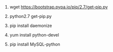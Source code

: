 1. wget https://bootstrap.pypa.io/pip/2.7/get-pip.py

2. python2.7 get-pip.py

3. pip install daemonize





4. yum install python-devel

5. pip install MySQL-python


